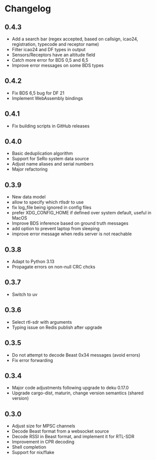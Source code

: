 # Changelog

## 0.4.3

- Add a search bar (regex accepted, based on callsign, icao24, registration, typecode and receptor name)
- Filter icao24 and DF types in output
- Sensors/Receptors have an altitude field
- Catch more error for BDS 0,5 and 6,5
- Improve error messages on some BDS types

## 0.4.2

- Fix BDS 6,5 bug for DF 21
- Implement WebAssembly bindings

## 0.4.1

- Fix building scripts in GitHub releases

## 0.4.0

- Basic deduplication algorithm
- Support for SeRo system data source
- Adjust name aliases and serial numbers
- Major refactoring

## 0.3.9

- New data model
- allow to specify which rtlsdr to use
- fix log_file being ignored in config files
- prefer XDG_CONFIG_HOME if defined over system default, useful in MacOS
- Improve BDS inference based on ground truth messages
- add option to prevent laptop from sleeping
- improve error message when redis server is not reachable

## 0.3.8

- Adapt to Python 3.13
- Propagate errors on non-null CRC chcks

## 0.3.7

- Switch to uv

## 0.3.6

- Select rtl-sdr with arguments
- Typing issue on Redis publish after upgrade

## 0.3.5

- Do not attempt to decode Beast 0x34 messages (avoid errors)
- Fix error forwarding

## 0.3.4

- Major code adjustments following upgrade to deku 0.17.0
- Upgrade cargo-dist, maturin, change version semantics (shared version)

## 0.3.0

- Adjust size for MPSC channels
- Decode Beast format from a websocket source
- Decode RSSI in Beast format, and implement it for RTL-SDR
- Improvement in CPR decoding
- Shell completion
- Support for nix/flake
